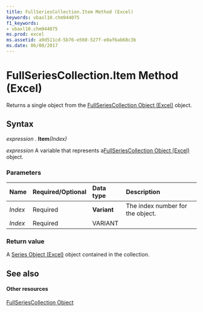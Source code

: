 ```yaml
---
title: FullSeriesCollection.Item Method (Excel)
keywords: vbaxl10.chm944075
f1_keywords:
- vbaxl10.chm944075
ms.prod: excel
ms.assetid: a9d511cd-5b76-e560-527f-e0af6ab68c3b
ms.date: 06/08/2017
---
```



# FullSeriesCollection.Item Method (Excel)

Returns a single object from the [FullSeriesCollection Object (Excel)](fullseriescollection-object-excel.md) object.


## Syntax

 _expression_ . **Item**_(Index)_

 _expression_ A variable that represents a[FullSeriesCollection Object (Excel)](fullseriescollection-object-excel.md) object.


### Parameters



|**Name**|**Required/Optional**|**Data type**|**Description**|
|:-----|:-----|:-----|:-----|
| _Index_|Required| **Variant**|The index number for the object.|
| _Index_|Required|VARIANT||

### Return value

A [Series Object (Excel)](series-object-excel.md) object contained in the collection.


## See also


#### Other resources



[FullSeriesCollection Object](fullseriescollection-object-excel.md)

